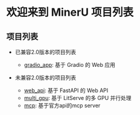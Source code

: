 # 欢迎来到 MinerU 项目列表

## 项目列表

- 已兼容2.0版本的项目列表
  - [gradio_app](./gradio_app/README_zh-CN.md): 基于 Gradio 的 Web 应用

- 未兼容2.0版本的项目列表
  - [web_api](./web_api/README.md): 基于 FastAPI 的 Web API 
  - [multi_gpu](./multi_gpu/README.md): 基于 LitServe 的多 GPU 并行处理
  - [mcp](./mcp/README.md): 基于官方api的mcp server
